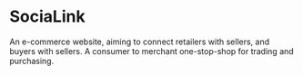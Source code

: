 # SociaLink
An e-commerce website, aiming to connect retailers with sellers, and buyers with sellers. A consumer to merchant one-stop-shop for trading and purchasing.
